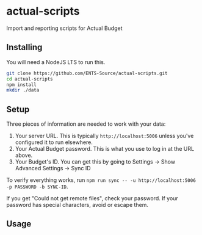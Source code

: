 # actual-scripts
Import and reporting scripts for Actual Budget

## Installing

You will need a NodeJS LTS to run this.

```bash
git clone https://github.com/ENTS-Source/actual-scripts.git
cd actual-scripts
npm install
mkdir ./data
```

## Setup

Three pieces of information are needed to work with your data:

1. Your server URL. This is typically `http://localhost:5006` unless you've configured it to run elsewhere.
2. Your Actual Budget password. This is what you use to log in at the URL above.
3. Your Budget's ID. You can get this by going to Settings -> Show Advanced Settings -> Sync ID

To verify everything works, run `npm run sync -- -u http://localhost:5006 -p PASSWORD -b SYNC-ID`.

If you get "Could not get remote files", check your password. If your password has special characters, avoid or escape them.

## Usage


